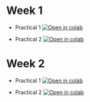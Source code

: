 # Week 1  
- Practical 1
[![Open in colab](https://colab.research.google.com/assets/colab-badge.svg)](https://colab.research.google.com/github/CropXR/EduXR/blob/main/notebooks/W1_practical_1_MAS.ipynb)

- Practical 2 [![Open in colab](https://colab.research.google.com/assets/colab-badge.svg)](https://colab.research.google.com/github/CropXR/EduXR/blob/main/notebooks/W1_practical_2_GS.ipynb)

# Week 2
- Practical 1
[![Open in colab](https://colab.research.google.com/assets/colab-badge.svg)](https://colab.research.google.com/github/CropXR/EduXR/blob/main/notebooks/W2_Practical_1_Biotic_transcriptomics.ipynb)

- Practical 2 [![Open in colab](https://colab.research.google.com/assets/colab-badge.svg)](https://colab.research.google.com/github/CropXR/EduXR/blob/main/notebooks/W2_practical_2_Mechanistic_model.ipynb)

